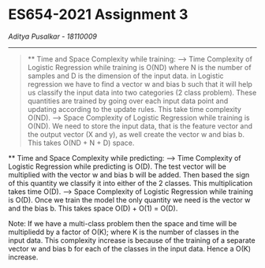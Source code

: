 # ES654-2021 Assignment 3

*Aditya Pusalkar* - *18110009*

------

> ** Time and Space Complexity while training:
--> Time Complexity of Logistic Regression while training is O(ND) where N is the number of samples and D is the dimension of the input data. in Logistic regression we have to find a vector w and bias b such that it will help us classify the input data into two categories (2 class problem). These quantities are trained by going over each input data point and updating according to the update rules. This take time complexity O(ND).
--> Space Complexity of Logistic Regression while training is O(ND). We need to store the input data, that is the feature vector and the output vector (X and y), as well create the vector w and bias b. This takes O(ND + N + D) space.

** Time and Space Complexity while predicting:
--> Time Complexity of Logistic Regression while predicting is O(D). The test vector will be multiplied with the vector w and bias b will be added. Then based the sign of this quantity we classify it into either of the 2 classes. This multiplication takes time O(D).
--> Space Complexity of Logistic Regression while training is O(D). Once we train the model the only quantity we need is the vector w and the bias b. This takes space O(D) + O(1) = O(D).

Note: If we have a multi-class problem then the space and time will be multipliedd by a factor of O(K); where K is the number of classes in the input data. This complexity increase is because of the training of a separate vector w and bias b for each of the classes in the input data. Hence a O(K) increase. 

